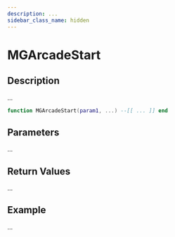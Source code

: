 ```yaml
---
description: ...
sidebar_class_name: hidden
---
```


# MGArcadeStart

## Description

...

```lua
function MGArcadeStart(param1, ...) --[[ ... ]] end
```

## Parameters

...

## Return Values

...

## Example

...

